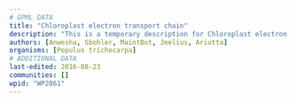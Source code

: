 ```yaml
---
# GPML DATA
title: "Chloroplast electron transport chain"
description: "This is a temporary description for Chloroplast electron transport chain"
authors: [Anwesha, Sbohler, MaintBot, Jmelius, Ariutta]
organisms: [Populus trichocarpa]
# ADDITIONAL DATA
last-edited: 2016-08-23
communities: []
wpid: "WP2861"
---
```

